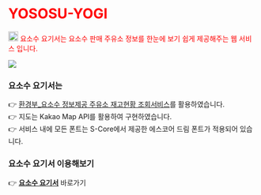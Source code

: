 <h1 style=" color : red; ">YOSOSU-YOGI</h1>

<img src="https://images.velog.io/images/shyunju7/post/c9560549-2be7-4ab3-94ad-fe60667e7bd0/Group%2044%20(1).png" width="20px" height="20px"/>  <label style="color:red">요소수 요기서는 요소수 판매 주유소 정보를 한눈에 보기 쉽게 제공해주는 웹 서비스 입니다. </label>

![](https://images.velog.io/images/shyunju7/post/bea9e208-2b90-4972-af8e-70cb70d3cc17/%E1%84%89%E1%85%B3%E1%84%8F%E1%85%B3%E1%84%85%E1%85%B5%E1%86%AB%E1%84%89%E1%85%A3%E1%86%BA%202021-12-23%20%E1%84%8B%E1%85%A9%E1%84%92%E1%85%AE%205.42.34.png)


### 요소수 요기서는
👉 [환경부_요소수 정보제공 주유소 재고현황 조회서비스](https://www.data.go.kr/data/15095040/openapi.do#/API%20%EB%AA%A9%EB%A1%9D/GETinventory)를 활용하였습니다. <br />
👉 지도는 Kakao Map API를 활용하여 구현하였습니다.<br />
👉 서비스 내에 모든 폰트는 S-Core에서 제공한 에스코어 드림 폰트가 적용되어 있습니다.<br />


### 요소수 요기서 이용해보기
👉 **[요소수 요기서](http://yososu-yogi.shop/)** 바로가기
